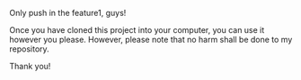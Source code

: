 Only push in the feature1, guys!

Once you have cloned this project into your computer, you can use it however you please. However, please note that no harm shall be done to my repository.

Thank you!
